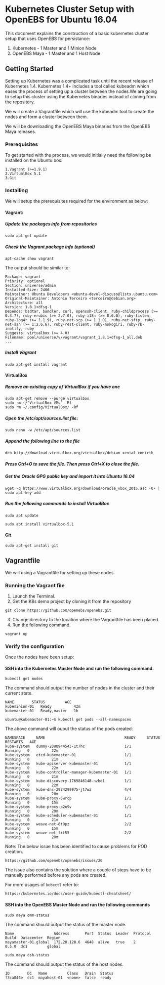 # Kubernetes Cluster Setup with OpenEBS for Ubuntu 16.04

This document explains the construction of a basic kubernetes cluster setup that uses OpenEBS for persistance:

1. Kubernetes  - 1 Master and 1 Minion Node
2. OpenEBS Maya  - 1 Master and 1 Host Node

## Getting Started

Setting up Kubernetes was a complicated task until the recent release of Kubernetes 1.4. Kubernetes 1.4+ includes a tool called kubeadm which eases the process of setting up a cluster between the nodes.We are going to setup this cluster using the Kubernetes binaries instead of cloning from the repository.

We will create a Vagrantfile which will use the kubeadm tool to create the nodes and form a cluster between them.

We will be downloading the OpenEBS Maya binaries from the OpenEBS Maya releases.
### Prerequisites

To get started with the process, we would initially need the following be installed on the Ubuntu box:
```
1.Vagrant (>=1.9.1)
2.VirtualBox 5.1
3.Git 
```

### Installing

We will setup the prerequisites required for the environment as below:
#### Vagrant:
##### Update the packages info from repositories
```
sudo apt-get update
```
##### Check the Vagrant package info (optional)
```
apt-cache show vagrant
```
The output should be similar to:
```
Package: vagrant
Priority: optional
Section: universe/admin
Installed-Size: 2466
Maintainer: Ubuntu Developers <ubuntu-devel-discuss@lists.ubuntu.com>
Original-Maintainer: Antonio Terceiro <terceiro@debian.org>
Architecture: all
Version: 1.8.1+dfsg-1
Depends: bsdtar, bundler, curl, openssh-client, ruby-childprocess (>= 0.3.7), ruby-erubis (>= 2.7.0), ruby-i18n (>= 0.6.0), ruby-listen, ruby-log4r (>= 1.1.9), ruby-net-scp (>= 1.1.0), ruby-net-sftp, ruby-net-ssh (>= 1:2.6.6), ruby-rest-client, ruby-nokogiri, ruby-rb-inotify, ruby
Suggests: virtualbox (>= 4.0)
Filename: pool/universe/v/vagrant/vagrant_1.8.1+dfsg-1_all.deb
...
```
##### Install Vagrant
```
sudo apt-get install vagrant
```
#### VirtualBox
##### Remove an existing copy of VirtualBox if you have one
```
sudo apt-get remove --purge virtualbox
sudo rm ~/"VirtualBox VMs" -Rf
sudo rm ~/.config/VirtualBox/ -Rf
```
##### Open the /etc/apt/sources.list file:
```
sudo nano -w /etc/apt/sources.list
```
##### Append the following line to the file
```
deb http://download.virtualbox.org/virtualbox/debian xenial contrib
```
##### Press Ctrl+O to save the file. Then press Ctrl+X to close the file.

##### Get the Oracle GPG public key and import it into Ubuntu 16.04
```
wget -q https://www.virtualbox.org/download/oracle_vbox_2016.asc -O- | sudo apt-key add -
```
##### Run the following commands to install VirtualBox
```
sudo apt update

sudo apt install virtualbox-5.1
```
#### Git
```
sudo apt-get install git
```
## Vagrantfile
We will using a Vagrantfile for setting up these nodes. 

### Running the Vagrant file
1. Launch the Terminal.
2. Get the K8s demo project by cloning it from the repository
```
git clone https://github.com/openebs/openebs.git
```
3. Change directory to the location where the Vagrantfile has been placed.
4. Run the following command.

```
vagrant up
```

### Verify the configuration
Once the nodes have been setup:

#### SSH into the Kubernetes Master Node and run the following command.
```
kubectl get nodes
```
The command should output the number of nodes in the cluster and their current state.
```
NAME        STATUS         AGE
kubeminion-01   Ready          43m
kubemaster-01   Ready,master   1h

```
```
ubuntu@kubemaster-01:~$ kubectl get pods --all-namespaces
```
The above command will ouput the status of the pods created:
```
NAMESPACE     NAME                                    READY     STATUS    RESTARTS   AGE
kube-system   dummy-2088944543-1t7hc                  1/1       Running   0          22m
kube-system   etcd-kubemaster-01                      1/1       Running   0          21m
kube-system   kube-apiserver-kubemaster-01            1/1       Running   0          22m
kube-system   kube-controller-manager-kubemaster-01   1/1       Running   0          21m
kube-system   kube-discovery-1769846148-nzbd1         1/1       Running   0          22m
kube-system   kube-dns-2924299975-jt7wz               4/4       Running   0          20m
kube-system   kube-proxy-5wrcp                        1/1       Running   0          15m
kube-system   kube-proxy-p2n9v                        1/1       Running   0          20m
kube-system   kube-scheduler-kubemaster-01            1/1       Running   0          21m
kube-system   weave-net-6t9pz                         2/2       Running   0          15m
kube-system   weave-net-frt55                         2/2       Running   0          20m
```

Note: The below issue has been identified to cause problems for POD creation. 
```
https://github.com/openebs/openebs/issues/26
```
The issue also contains the solution where a couple of steps have to be manually performed before any pods are created.

For more usages of ```kubectl``` refer to:
```
https://kubernetes.io/docs/user-guide/kubectl-cheatsheet/
```

#### SSH into the OpenEBS Master Node and run the following commands
```
sudo maya omm-status
```
The command should output the status of the master node.
```
Name                  Address       Port  Status  Leader  Protocol  Build  Datacenter  Region
mayamaster-01.global  172.28.128.6  4648  alive   true    2         0.5.0  dc1         global
```

```
sudo maya osh-status
```
The command should output the status of the host nodes.
```
ID        DC   Name         Class   Drain  Status
f3ca046e  dc1  mayahost-01  <none>  false  ready
```
